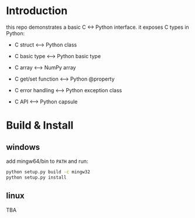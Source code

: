# Introduction
this repo demonstrates a basic C <-> Python interface. it exposes C types in Python:

* C struct <--> Python class
* C basic type <--> Python basic type
* C array <--> NumPy array
* C get/set function <--> Python @property

* C error handling <--> Python exception class
* C API <--> Python capsule

# Build & Install
## windows
add mingw64/bin to `PATH` and run:
```bash
python setup.py build -c mingw32
python setup.py install
```

## linux
TBA